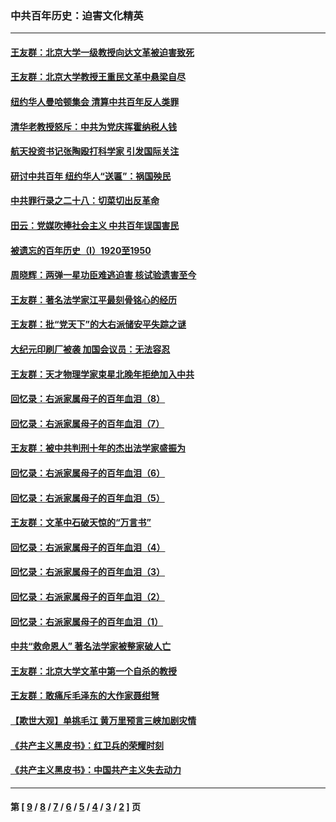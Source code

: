 ### 中共百年历史：迫害文化精英
---
#### [王友群：北京大学一级教授向达文革被迫害致死](../../pages/nf1176111/n13150966.md?09180430) 
#### [王友群：北京大学教授王重民文革中悬梁自尽](../../pages/nf1176111/n13084645.md?09180430) 
#### [纽约华人曼哈顿集会 清算中共百年反人类罪](../../pages/nf1176111/n13084157.md?09180430) 
#### [清华老教授怒斥：中共为党庆挥霍纳税人钱](../../pages/nf1176111/n13071430.md?09180430) 
#### [航天投资书记张陶殴打科学家 引发国际关注](../../pages/nf1176111/n13069132.md?09180430) 
#### [研讨中共百年 纽约华人“送匾”：祸国殃民](../../pages/nf1176111/n13057367.md?09180430) 
#### [中共罪行录之二十八：切菜切出反革命](../../pages/nf1176111/n13030600.md?09180430) 
#### [田云：党媒吹捧社会主义 中共百年误国害民](../../pages/nf1176111/n13006682.md?09180430) 
#### [被遗忘的百年历史（I）1920至1950](../../pages/nf1176111/n12986411.md?09180430) 
#### [周晓辉：两弹一星功臣难逃迫害 核试验遗害至今](../../pages/nf1176111/n12974997.md?09180430) 
#### [王友群：著名法学家江平最刻骨铭心的经历](../../pages/nf1176111/n12970787.md?09180430) 
#### [王友群：批“党天下”的大右派储安平失踪之谜](../../pages/nf1176111/n12954229.md?09180430) 
#### [大纪元印刷厂被袭 加国会议员：无法容忍](../../pages/nf1176111/n12883028.md?09180430) 
#### [王友群：天才物理学家束星北晚年拒绝加入中共](../../pages/nf1176111/n12792913.md?09180430) 
#### [回忆录：右派家属母子的百年血泪（8）](../../pages/nf1176111/n12706196.md?09180430) 
#### [回忆录：右派家属母子的百年血泪（7）](../../pages/nf1176111/n12706191.md?09180430) 
#### [王友群：被中共判刑十年的杰出法学家盛振为](../../pages/nf1176111/n12706141.md?09180430) 
#### [回忆录：右派家属母子的百年血泪（6）](../../pages/nf1176111/n12698863.md?09180430) 
#### [回忆录：右派家属母子的百年血泪（5）](../../pages/nf1176111/n12692515.md?09180430) 
#### [王友群：文革中石破天惊的“万言书”](../../pages/nf1176111/n12690994.md?09180430) 
#### [回忆录：右派家属母子的百年血泪（4）](../../pages/nf1176111/n12686410.md?09180430) 
#### [回忆录：右派家属母子的百年血泪（3）](../../pages/nf1176111/n12683820.md?09180430) 
#### [回忆录：右派家属母子的百年血泪（2）](../../pages/nf1176111/n12679738.md?09180430) 
#### [回忆录：右派家属母子的百年血泪（1）](../../pages/nf1176111/n12678112.md?09180430) 
#### [中共“救命恩人” 著名法学家被整家破人亡](../../pages/nf1176111/n12658168.md?09180430) 
#### [王友群：北京大学文革中第一个自杀的教授](../../pages/nf1176111/n12632697.md?09180430) 
#### [王友群：敢痛斥毛泽东的大作家聂绀弩](../../pages/nf1176111/n12384788.md?09180430) 
#### [【欺世大观】单挑毛江 黄万里预言三峡加剧灾情](../../pages/nf1176111/n12357101.md?09180430) 
#### [《共产主义黑皮书》：红卫兵的荣耀时刻](../../pages/nf1176111/n12190329.md?09180430) 
#### [《共产主义黑皮书》：中国共产主义失去动力](../../pages/nf1176111/n12168749.md?09180430) 

---
#### 第 [ [9](./9.md?09180430) / [8](./8.md?09180430) / [7](./7.md?09180430) / [6](./6.md?09180430) / [5](./5.md?09180430) / [4](./4.md?09180430) / [3](./3.md?09180430) / [2](./2.md?09180430) ] 页
